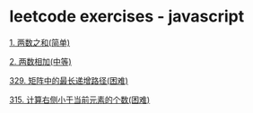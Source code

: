 # leetcode exercises - javascript

[1. 两数之和(简单)](./1.两数之和.md)

[2. 两数相加(中等)](./2.两数相加.md)

[329. 矩阵中的最长递增路径(困难)](./329.矩阵中的最长递增路径.md)

[315. 计算右侧小于当前元素的个数(困难)](./315.计算右侧小于当前元素的个数.md)
